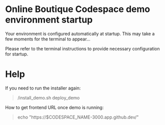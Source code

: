# Online Boutique Codespace demo environment startup

Your environment is configured automatically at startup. This may take a few moments for the terminal to appear...

Please refer to the terminal instructions to provide necessary configuration for startup.

# Help
If you need to run the installer again:
> /install_demo.sh deploy_demo

How to get frontend URL once demo is running:
> echo "https://$CODESPACE_NAME-3000.app.github.dev/"